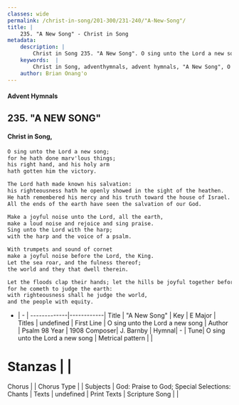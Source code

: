 ```yaml
---
classes: wide
permalink: /christ-in-song/201-300/231-240/"A-New-Song"/
title: |
    235. "A New Song" - Christ in Song
metadata:
    description: |
        Christ in Song 235. "A New Song". O sing unto the Lord a new song; for he hath done marv'lous things; his right hand, and his holy arm hath gotten him the victory. The Lord hath made known his salvation: his righteousness hath he openly showed in the sight of the heathen. He hath remembered his mercy and his truth toward the house of Israel. All the ends of the earth have seen the salvation of our God. Make a joyful noise unto the Lord, all the earth, make a loud noise and rejoice and sing praise. Sing unto the Lord with the harp; with the harp and the voice of a psalm. With trumpets and sound of cornet make a joyful noise before the Lord, the King. Let the sea roar, and the fulness thereof; the world and they that dwell therein. Let the floods clap their hands; let the hills be joyful together before the Lord; for he cometh to judge the earth: with righteousness shall he judge the world, and the people with equity.
    keywords:  |
        Christ in Song, adventhymnals, advent hymnals, "A New Song", O sing unto the Lord a new song. 
    author: Brian Onang'o
---
```


#### Advent Hymnals
## 235. "A NEW SONG"
####  Christ in Song,

```txt
O sing unto the Lord a new song;
for he hath done marv'lous things;
his right hand, and his holy arm
hath gotten him the victory.

The Lord hath made known his salvation:
his righteousness hath he openly showed in the sight of the heathen.
He hath remembered his mercy and his truth toward the house of Israel.
All the ends of the earth have seen the salvation of our God.

Make a joyful noise unto the Lord, all the earth,
make a loud noise and rejoice and sing praise.
Sing unto the Lord with the harp;
with the harp and the voice of a psalm.

With trumpets and sound of cornet
make a joyful noise before the Lord, the King.
Let the sea roar, and the fulness thereof;
the world and they that dwell therein.

Let the floods clap their hands; let the hills be joyful together before the Lord;
for he cometh to judge the earth:
with righteousness shall he judge the world,
and the people with equity.

```

- |   -  |
-------------|------------|
Title | "A New Song" |
Key | E Major |
Titles | undefined |
First Line | O sing unto the Lord a new song |
Author | Psalm 98
Year | 1908
Composer| J. Barnby |
Hymnal|  - |
Tune| O sing unto the Lord a new song |
Metrical pattern | |
# Stanzas |  |
Chorus |  |
Chorus Type |  |
Subjects | God: Praise to God; Special Selections: Chants |
Texts | undefined |
Print Texts | 
Scripture Song |  |
    
